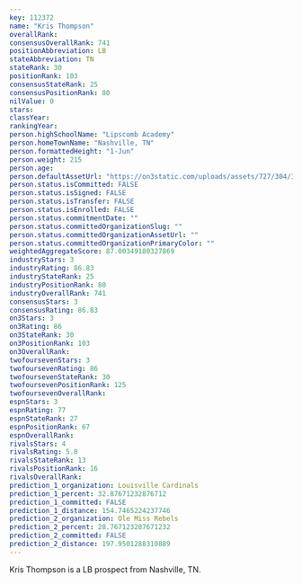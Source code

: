 ```yaml
---
key: 112372
name: "Kris Thompson"
overallRank: 
consensusOverallRank: 741
positionAbbreviation: LB
stateAbbreviation: TN
stateRank: 30
positionRank: 103
consensusStateRank: 25
consensusPositionRank: 80
nilValue: 0
stars: 
classYear: 
rankingYear: 
person.highSchoolName: "Lipscomb Academy"
person.homeTownName: "Nashville, TN"
person.formattedHeight: "1-Jun"
person.weight: 215
person.age: 
person.defaultAssetUrl: "https://on3static.com/uploads/assets/727/304/304727.jpg"
person.status.isCommitted: FALSE
person.status.isSigned: FALSE
person.status.isTransfer: FALSE
person.status.isEnrolled: FALSE
person.status.commitmentDate: ""
person.status.committedOrganizationSlug: ""
person.status.committedOrganizationAssetUrl: ""
person.status.committedOrganizationPrimaryColor: ""
weightedAggregateScore: 87.00349180327869
industryStars: 3
industryRating: 86.83
industryStateRank: 25
industryPositionRank: 80
industryOverallRank: 741
consensusStars: 3
consensusRating: 86.83
on3Stars: 3
on3Rating: 86
on3StateRank: 30
on3PositionRank: 103
on3OverallRank: 
twofoursevenStars: 3
twofoursevenRating: 86
twofoursevenStateRank: 30
twofoursevenPositionRank: 125
twofoursevenOverallRank: 
espnStars: 3
espnRating: 77
espnStateRank: 27
espnPositionRank: 67
espnOverallRank: 
rivalsStars: 4
rivalsRating: 5.8
rivalsStateRank: 13
rivalsPositionRank: 16
rivalsOverallRank: 
prediction_1_organization: Louisville Cardinals
prediction_1_percent: 32.87671232876712
prediction_1_committed: FALSE
prediction_1_distance: 154.7465224237746
prediction_2_organization: Ole Miss Rebels
prediction_2_percent: 28.767123287671232
prediction_2_committed: FALSE
prediction_2_distance: 197.9501288310889
---
```

Kris Thompson is a LB prospect from Nashville, TN.